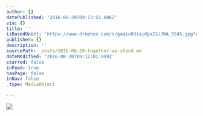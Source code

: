 ```yaml
---
author: []
datePublished: '2016-08-20T09:13:51.806Z'
via: {}
title: ''
isBasedOnUrl: 'https://www.dropbox.com/s/gaqiu03iajdpa22/JWA_5545.jpg?dl=0'
publisher: {}
description: ''
sourcePath: _posts/2016-08-20-together-we-stand.md
dateModified: '2016-08-20T09:12:01.999Z'
starred: false
inFeed: true
hasPage: false
inNav: false
_type: MediaObject

---
```

![](https://photos-1.dropbox.com/t/2/AADQ-uwP70C3ZBU45_kzUYRT_R-0kSonNgHwSbOTtGlnxw/12/9877268/jpeg/1024x1024/2/_/0/4/JWA_5545.jpg/CJTu2gQgAiAHKAIoBw/gaqiu03iajdpa22/AAAHVHWHrLBifEDYHeXk9mNga/JWA_5545.jpg)